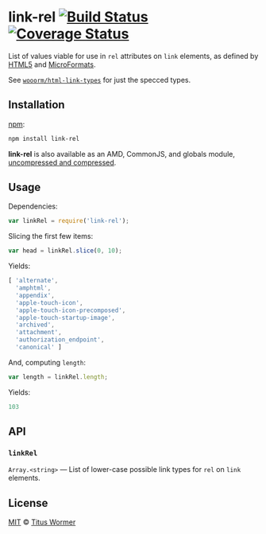 # link-rel [![Build Status][build-badge]][build-page] [![Coverage Status][coverage-badge]][coverage-page]

List of values viable for use in `rel` attributes on `link`
elements, as defined by [HTML5][spec] and [MicroFormats][extensions].

See [`wooorm/html-link-types`][html-link-types] for just the specced
types.

## Installation

[npm][]:

```bash
npm install link-rel
```

**link-rel** is also available as an AMD, CommonJS, and globals
module, [uncompressed and compressed][releases].

## Usage

Dependencies:

```javascript
var linkRel = require('link-rel');
```

Slicing the first few items:

```javascript
var head = linkRel.slice(0, 10);
```

Yields:

```js
[ 'alternate',
  'amphtml',
  'appendix',
  'apple-touch-icon',
  'apple-touch-icon-precomposed',
  'apple-touch-startup-image',
  'archived',
  'attachment',
  'authorization_endpoint',
  'canonical' ]
```

And, computing `length`:

```javascript
var length = linkRel.length;
```

Yields:

```js
103
```

## API

### `linkRel`

`Array.<string>` — List of lower-case possible link types for `rel`
on `link` elements.

## License

[MIT][license] © [Titus Wormer][author]

<!-- Definition -->

[build-badge]: https://img.shields.io/travis/wooorm/link-rel.svg

[build-page]: https://travis-ci.org/wooorm/link-rel

[coverage-badge]: https://img.shields.io/codecov/c/github/wooorm/link-rel.svg

[coverage-page]: https://codecov.io/github/wooorm/link-rel?branch=master

[npm]: https://docs.npmjs.com/cli/install

[releases]: https://github.com/wooorm/link-rel/releases

[license]: LICENSE

[author]: http://wooorm.com

[spec]: https://html.spec.whatwg.org/#linkTypes

[extensions]: http://microformats.org/wiki/existing-rel-values#HTML5_link_type_extensions

[html-link-types]: https://github.com/wooorm/html-link-types
